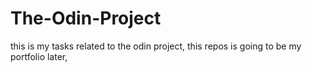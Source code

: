 # The-Odin-Project

this is my tasks related to the odin project, this repos is going to be my portfolio later,
